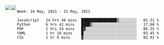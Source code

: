 <a href="https://github.com/anuraghazra/github-readme-stats">
  <img align="left" src="https://github-readme-stats.vercel.app/api?username=Tanesan&count_private=true&show_icons=true" />
</a>
<a href="https://github.com/anuraghazra/github-readme-stats">
  <img align="left" src="https://github-readme-stats.vercel.app/api/top-langs/?username=Tanesan" />
</a>

<!--START_SECTION:waka-->
```text
Week: 24 May, 2021 - 31 May, 2021

JavaScript   24 hrs 48 mins  ████████████████▒░░░░░░░░   65.31 % 
Python       6 hrs 41 mins   ████▒░░░░░░░░░░░░░░░░░░░░   17.60 % 
PHP          2 hrs 24 mins   █▓░░░░░░░░░░░░░░░░░░░░░░░   06.35 % 
YAML         1 hr 18 mins    █░░░░░░░░░░░░░░░░░░░░░░░░   03.45 % 
CSS          1 hr 6 mins     ▓░░░░░░░░░░░░░░░░░░░░░░░░   02.92 % 
```
<!--END_SECTION:waka-->
